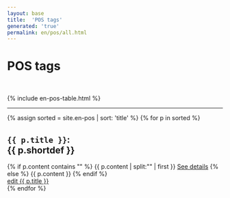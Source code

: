 ```yaml
---
layout: base
title:  'POS tags'
generated: 'true'
permalink: en/pos/all.html
---
```


# POS tags

<div about="#Concept" property="http://purl.org/dc/terms/language" style="visibility: hidden">{{ permalink | replace: '/.*', '' }}</div>
		
{% include en-pos-table.html %}

----------

{% assign sorted = site.en-pos | sort: 'title' %}
{% for p in sorted %}
<div about="#{{ p.title }}" property="rdf:type" resource="#Concept">
	<div property="rdf:type" resource="../../u/pos/all.html#{{ p.title }}">
	   <div about="../../u/pos/all.html#{{ p.title }}" property="rdf:type" resource="../../u/pos/all.html#Concept"/>
	</div>
<a id="al-en-pos/{{ p.title }}" class="al-dest"/>

<h2><code property="oliasystem:hasTag" lang="">{{ p.title }}</code>: <div property="rdfs:label">{{ p.shortdef }}</div></h2>
<div property="rdfs:comment">
{% if p.content contains "<!--details-->" %}    
{{ p.content | split:"<!--details-->" | first }}
<a property="rdfs:seeAlso" href="{{ p.title }}" class="al-doc">See details</a>
{% else %}
{{ p.content }}
{% endif %}
</div>
<a href="{{ site.git_edit }}/{% if p.collection %}{{ p.relative_path }}{% else %}{{ p.path }}{% endif %}" target="#">edit {{ p.title }}</a>
</div>
{% endfor %}
